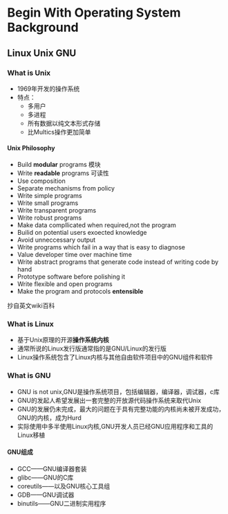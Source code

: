# Begin With Operating System Background

## Linux Unix GNU

### What is Unix

- 1969年开发的操作系统
- 特点：
  - 多用户
  - 多进程
  - 所有数据以纯文本形式存储
  - 比Multics操作更加简单

#### Unix Philosophy

- Build **modular** programs 模块
- Write **readable** programs 可读性
- Use composition
- Separate mechanisms from policy
- Write simple programs
- Write small programs
- Write transparent programs
- Write robust programs
- Make data compllicated when required,not the program
- Builid on potential users exoected knowledge
- Avoid unneccessary output
- Write programs which fail in a way that is easy to diagnose
- Value developer time over machine time
- Write abstract programs that generate code instead of writing code by hand
- Prototype software before polishing it
- Write flexible and open programs
- Make the program and protocols **entensible**

抄自英文wiki百科

### What is Linux

- 基于Unix原理的开源**操作系统内核**
- 通常所说的Linux发行版通常指的是GNU/Linux的发行版
- Linux操作系统包含了Linux内核与其他自由软件项目中的GNU组件和软件
  


### What is GNU

- GNU is not unix,GNU是操作系统项目，包括编辑器，编译器，调试器，c库
- GNU的发起人希望发展出一套完整的开放源代码操作系统来取代Unix
- GNU的发展仍未完成，最大的问题在于具有完整功能的内核尚未被开发成功，GNU的内核，成为Hurd
- 实际使用中多半使用Linux内核,GNU开发人员已经GNU应用程序和工具的Linux移植

#### GNU组成

- GCC——GNU编译器套装
- glibc——GNU的C库
- coreutils——以及GNU核心工具组 
- GDB——GNU调试器
- binutils——GNU二进制实用程序